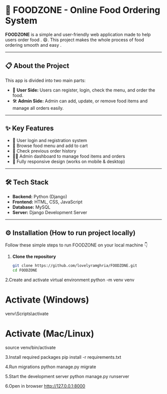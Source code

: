 # 🍔 FOODZONE - Online Food Ordering System

**FOODZONE** is a simple and user-friendly web application made to help users order food . 😄. 
This project makes the whole process of food ordering smooth and easy .

---

## 📋 About the Project

This app is divided into two main parts:  
- 👤 **User Side:** Users can register, login, check the menu, and order the food.  
- 🛠️ **Admin Side:** Admin can add, update, or remove food items and manage all orders easily.

---

## ✨ Key Features

- 🔐 User login and registration system  
- 🍕 Browse food menu and add to cart  
- 📜 Check previous order history  
- 🧑‍💻 Admin dashboard to manage food items and orders  
- 📱 Fully responsive design (works on mobile & desktop)

---

## 🛠️ Tech Stack

- **Backend:** Python (Django)  
- **Frontend:** HTML, CSS, JavaScript  
- **Database:**  MySQL  
- **Server:** Django Development Server  

---

## ⚙️ Installation (How to run project locally)

Follow these simple steps to run FOODZONE on your local machine 👇

1. **Clone the repository**
   ```bash
   git clone https://github.com/lovelyramghria/FOODZONE.git
   cd FOODZONE
2.Create and activate virtual environment
python -m venv venv

# Activate (Windows)
venv\Scripts\activate

# Activate (Mac/Linux)
source venv/bin/activate

3.Install required packages
pip install -r requirements.txt

4.Run migrations
python manage.py migrate

5.Start the development server
python manage.py runserver

6.Open in browser
http://127.0.0.1:8000
